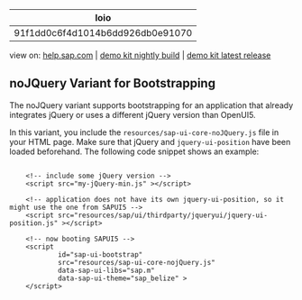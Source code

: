 | loio |
| -----|
| 91f1dd0c6f4d1014b6dd926db0e91070 |

<div id="loio">

view on: [help.sap.com](https://help.sap.com/viewer/DRAFT/3237636b137e43519a20ad5513c49ccb/latest/en-US/91f1dd0c6f4d1014b6dd926db0e91070.html) | [demo kit nightly build](https://openui5nightly.hana.ondemand.com/#/topic/91f1dd0c6f4d1014b6dd926db0e91070) | [demo kit latest release](https://openui5.hana.ondemand.com/#/topic/91f1dd0c6f4d1014b6dd926db0e91070)</div>
<!-- loio91f1dd0c6f4d1014b6dd926db0e91070 -->

## noJQuery Variant for Bootstrapping

The noJQuery variant supports bootstrapping for an application that already integrates jQuery or uses a different jQuery version than OpenUI5.

In this variant, you include the `resources/sap-ui-core-noJQuery.js` file in your HTML page. Make sure that jQuery and `jquery-ui-position` have been loaded beforehand. The following code snippet shows an example:

```lang-html

    <!-- include some jQuery version -->
    <script src="my-jQuery-min.js" ></script>

    <!-- application does not have its own jquery-ui-position, so it might use the one from SAPUI5 -->
    <script src="resources/sap/ui/thirdparty/jqueryui/jquery-ui-position.js" ></script>

    <!-- now booting SAPUI5 -->
    <script 
            id="sap-ui-bootstrap"            
            src="resources/sap-ui-core-nojQuery.js" 
            data-sap-ui-libs="sap.m"
            data-sap-ui-theme="sap_belize" >
    </script> 
```

